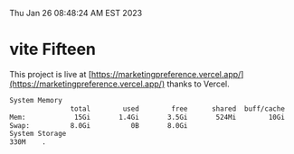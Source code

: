 Thu Jan 26 08:48:24 AM EST 2023

# vite Fifteen


This project is live at [https://marketingpreference.vercel.app/](https://marketingpreference.vercel.app/) thanks to Vercel.

```bash
System Memory
               total        used        free      shared  buff/cache   available
Mem:            15Gi       1.4Gi       3.5Gi       524Mi        10Gi        13Gi
Swap:          8.0Gi          0B       8.0Gi
System Storage
330M	.
```
```bash

